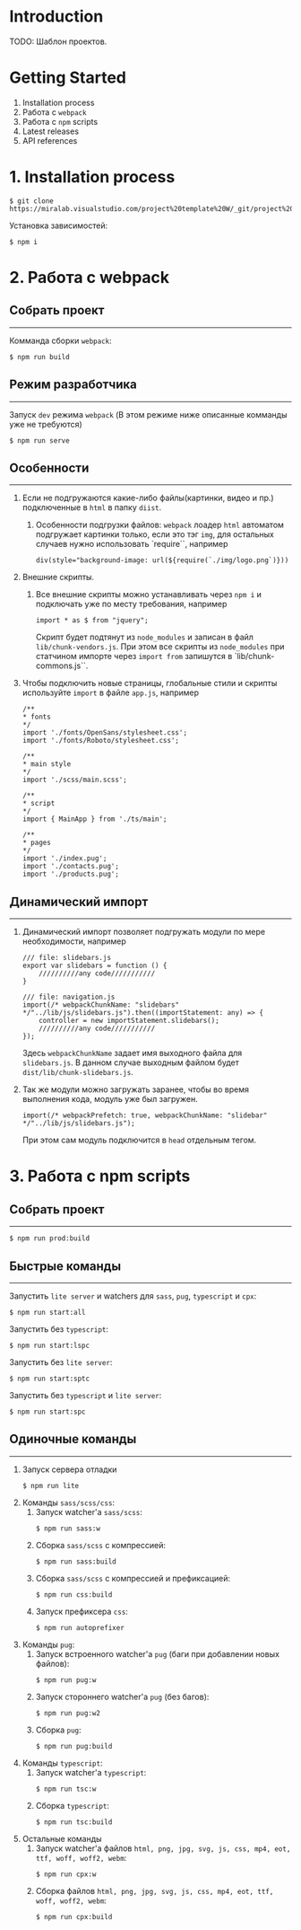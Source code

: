 # Introduction
TODO: Шаблон проектов.

# Getting Started
1.	Installation process
2.	Работа с ``webpack``
3.  Работа с ``npm`` scripts
4.	Latest releases
5.	API references

# 1. Installation process
```
$ git clone https://miralab.visualstudio.com/project%20template%20W/_git/project%20template%20W
```
Установка зависимостей:
```
$ npm i
```

# 2. Работа с webpack
**Собрать проект**
-----------------------------------
***
Комманда сборки ``webpack``:
```
$ npm run build
```
**Режим разработчика**
-----------------------------------
***
Запуск ``dev`` режима ``webpack`` (В этом режиме ниже описанные комманды уже не требуются)
```
$ npm run serve
```
**Особенности**
-----------------------------------
***
1.  Если не подгружаются какие-либо файлы(картинки, видео и пр.) подключенные в ``html`` в папку ``diist``.
    1.  Особенности подгрузки файлов: ``webpack`` лоадер ``html`` автоматом подгружает картинки только, если это тэг ``img``, для остальных случаев нужно использовать `require``, например
        ```
        div(style="background-image: url(${require(`./img/logo.png`)}))
        ```
2.  Внешние скрипты.
    1.  Все внешние скрипты можно устанавливать через ``npm i`` и подключать уже по месту требования, например
        ```
        import * as $ from "jquery";
        ```
        Скрипт будет подтянут из ``node_modules`` и записан в файл ``lib/chunk-vendors.js``. При этом все скрипты из ``node_modules`` при статчином импорте через ``import from`` запишутся в `lib/chunk-commons.js``.

3.  Чтобы подключить новые страницы, глобальные стили и скрипты используйте ``import`` в файле ``app.js``, например
    ```
    /**
    * fonts
    */
    import './fonts/OpenSans/stylesheet.css';
    import './fonts/Roboto/stylesheet.css';

    /**
    * main style
    */
    import './scss/main.scss';

    /**
    * script
    */
    import { MainApp } from './ts/main';

    /**
    * pages
    */
    import './index.pug';
    import './contacts.pug';
    import './products.pug';
    ```
**Динамический импорт**
-----------------------------------
***
1.  Динамический импорт позволяет подгружать модули по мере необходимости, например
    ```
    /// file: slidebars.js
    export var slidebars = function () {
        //////////any code///////////
    }

    /// file: navigation.js
    import(/* webpackChunkName: "slidebars" */"../lib/js/slidebars.js").then((importStatement: any) => {
        controller = new importStatement.slidebars();
        //////////any code///////////
    });
    ```
    Здесь ``webpackChunkName`` задает имя выходного файла для ``slidebars.js``. В данном случае выходным файлом будет ``dist/lib/chunk-slidebars.js``.

2.  Так же модули можно загружать заранее, чтобы во время выполнения кода, модуль уже был загружен.
    ```
    import(/* webpackPrefetch: true, webpackChunkName: "slidebar" */"../lib/js/slidebars.js");
    ```
    При этом сам модуль подключится в ``head`` отдельным тегом.

# 3. Работа с npm scripts
**Собрать проект**
-----------------------------------
***
```
$ npm run prod:build
```
**Быстрые команды**
-----------------------------------
***

Запустить ``lite server`` и watchers для ``sass``, ``pug``, ``typescript`` и ``cpx``:
```
$ npm run start:all
```
Запустить без ``typescript``:
```
$ npm run start:lspc
```
Запустить без ``lite server``:
```
$ npm run start:sptc
```
Запустить без ``typescript`` и ``lite server``:
```
$ npm run start:spc
```

**Одиночные команды**
-----------------------------------
***
1.  Запуск сервера отладки
    ```
    $ npm run lite
    ```
2. Команды ``sass/scss/css``:
    1.  Запуск watcher'а ``sass/scss``:
        ```
        $ npm run sass:w
        ```
    2.  Сборка ``sass/scss`` с компрессией:
        ```
        $ npm run sass:build
        ```
    3.  Сборка ``sass/scss`` с компрессией и префиксацией:
        ```
        $ npm run css:build
        ```
    4.  Запуск префиксера ``css``:
        ```
        $ npm run autoprefixer
        ```
3.  Команды ``pug``:
    1.  Запуск встроенного watcher'а ``pug`` (баги при добавлении новых файлов):
        ```
        $ npm run pug:w
        ```
    2.  Запуск стороннего watcher'а ``pug`` (без багов):
        ```
        $ npm run pug:w2
        ```
    3.  Сборка ``pug``:
        ```
        $ npm run pug:build
        ```
4.  Команды ``typescript``:
    1.  Запуск watcher'а ``typescript``:
        ```
        $ npm run tsc:w
        ```
    2.  Сборка ``typescript``:
        ```
        $ npm run tsc:build
        ```
5.  Остальные команды
    1.  Запуск watcher'а файлов ``html, png, jpg, svg, js, css, mp4, eot, ttf, woff, woff2, webm``:
        ```
        $ npm run cpx:w
        ```
    2.  Сборка файлов ``html, png, jpg, svg, js, css, mp4, eot, ttf, woff, woff2, webm``:
        ```
        $ npm run cpx:build
        ```